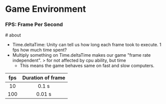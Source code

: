 # Game Environment

### FPS: Frame Per Second

\# about

- Time.deltaTime: Unity can tell us how long each frame took to execute. 1 fps how much time spent?
- Multiply something on Time.deltaTime makes our game "frame rate independent". > for not affected by cpu ability, but time
  - This means the game behaves same on fast and slow computers.


|  fps  | Duration of frame |
| :---: | :---------------: |
|  10   |      0.1  s       |
|  100  |      0.01 s       |